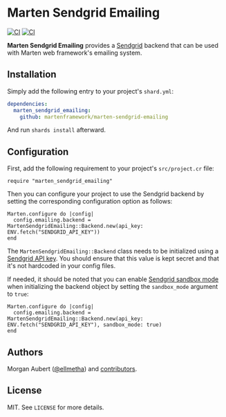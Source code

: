 # Marten Sendgrid Emailing

[![CI](https://github.com/martenframework/marten-sendgrid-emailing/workflows/Specs/badge.svg)](https://github.com/martenframework/marten-sendgrid-emailing/actions)
[![CI](https://github.com/martenframework/marten-sendgrid-emailing/workflows/QA/badge.svg)](https://github.com/martenframework/marten-sendgrid-emailing/actions)

**Marten Sendgrid Emailing** provides a [Sendgrid](https://sendgrid.com) backend that can be used with Marten web framework's emailing system.

## Installation

Simply add the following entry to your project's `shard.yml`:

```yaml
dependencies:
  marten_sendgrid_emailing:
    github: martenframework/marten-sendgrid-emailing
```

And run `shards install` afterward.

## Configuration

First, add the following requirement to your project's `src/project.cr` file:

```crystal
require "marten_sendgrid_emailing"
```

Then you can configure your project to use the Sendgrid backend by setting the corresponding configuration option as follows:

```crystal
Marten.configure do |config|
  config.emailing.backend = MartenSendgridEmailing::Backend.new(api_key: ENV.fetch("SENDGRID_API_KEY"))
end
```

The `MartenSendgridEmailing::Backend` class needs to be initialized using a [Sendgrid API key](https://docs.sendgrid.com/ui/account-and-settings/api-keys). You should ensure that this value is kept secret and that it's not hardcoded in your config files.

If needed, it should be noted that you can enable [Sendgrid sandbox mode](https://docs.sendgrid.com/for-developers/sending-email/sandbox-mode) when initializing the backend object by setting the `sandbox_mode` argument to `true`:

```crystal
Marten.configure do |config|
  config.emailing.backend = MartenSendgridEmailing::Backend.new(api_key: ENV.fetch("SENDGRID_API_KEY"), sandbox_mode: true)
end
```

## Authors

Morgan Aubert ([@ellmetha](https://github.com/ellmetha)) and 
[contributors](https://github.com/martenframework/marten/contributors).

## License

MIT. See ``LICENSE`` for more details.
